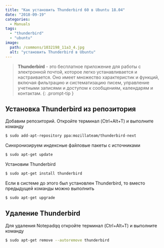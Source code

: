 ```yaml
---
title: "Как установить Thunderbird 60 в Ubuntu 18.04"
date: "2018-09-19"
categories: 
  - Manuals
tags: 
  - "thunderbird"
  - "ubuntu"
image:
  path: /commons/1032198_11a3_4.jpg
  alt: "установить Thunderbird в Ubuntu"
---
```


> **Thunderbird** - это бесплатное приложение для работы с электронной почтой, которое легко устанавливается и настраивается. Оно имеет множество характеристик и функций, включая фильтрацию и систематизацию писем, управление учетными записями и доступом к сообщениям, календарям и контактам.
{: .prompt-tip }

## Установка Thunderbird из репозитория

Добавим репозиторий. Откройте терминал (Ctrl+Alt+T) и выполните команду

```sh
$ sudo add-apt-repository ppa:mozillateam/thunderbird-next
```

Синхронизируем индексные файловые пакеты с источниками

```sh
$ sudo apt-get update
```

Установим Thunderbird

```sh
$ sudo apt-get install thunderbird
```

Если в системе до этого был установлен Thunderbird, то вместо предыдущей команды можно выполнить

```sh
$ sudo apt-get upgrade
```

## Удаление Thunderbird

Для удаления Notepadqq откройте терминал (Ctrl+Alt+T) и выполните команду

```sh
$ sudo apt-get remove --autoremove thunderbird
```
